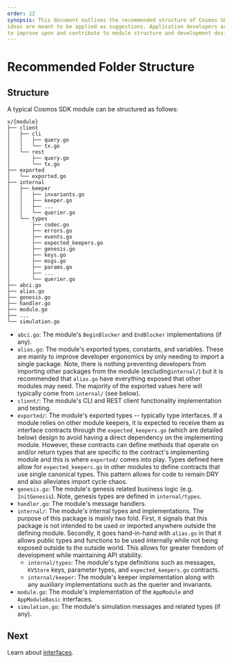 ```yaml
---
order: 12
synopsis: This document outlines the recommended structure of Cosmos SDK modules. These
ideas are meant to be applied as suggestions. Application developers are encouraged
to improve upon and contribute to module structure and development design.
---
```


# Recommended Folder Structure

## Structure

A typical Cosmos SDK module can be structured as follows:

```shell
x/{module}
├── client
│   ├── cli
│   │   ├── query.go
│   │   └── tx.go
│   └── rest
│       ├── query.go
│       └── tx.go
├── exported
│   └── exported.go
├── internal
│   ├── keeper
│   │   ├── invariants.go
│   │   ├── keeper.go
│   │   ├── ...
│   │   └── querier.go
│   └── types
│       ├── codec.go
│       ├── errors.go
│       ├── events.go
│       ├── expected_keepers.go
│       ├── genesis.go
│       ├── keys.go
│       ├── msgs.go
│       ├── params.go
│       ├── ...
│       └── querier.go
├── abci.go
├── alias.go
├── genesis.go
├── handler.go
├── module.go
├── ...
└── simulation.go
```

- `abci.go`: The module's `BeginBlocker` and `EndBlocker` implementations (if any).
- `alias.go`: The module's exported types, constants, and variables. These are mainly
to improve developer ergonomics by only needing to import a single package. Note,
there is nothing preventing developers from importing other packages from the module
(excluding`internal/`) but it is recommended that `alias.go` have everything
exposed that other modules may need. The majority of the exported values here will
typically come from `internal/` (see below).
- `client/`: The module's CLI and REST client functionality implementation and 
testing.
- `exported/`: The module's exported types -- typically type interfaces. If a module
relies on other module keepers, it is expected to receive them as interface
contracts through the `expected_keepers.go` (which are detailed below) design to
avoid having a direct dependency on the implementing module. However, these
contracts can define methods that operate on and/or return types that are specific
to the contract's implementing module and this is where `exported/` comes into play.
Types defined here allow for `expected_keepers.go` in other modules to define
contracts that use single canonical types. This pattern allows for code to remain
DRY and also alleviates import cycle chaos.
- `genesis.go`: The module's genesis related business logic (e.g. `InitGenesis`).
Note, genesis types are defined in `internal/types`.
- `handler.go`: The module's message handlers.
- `internal/`: The module's internal types and implementations. The purpose of
this package is mainly two fold. First, it signals that this package is not
intended to be used or imported anywhere outside the defining module. Secondly,
it goes hand-in-hand with `alias.go` in that it allows public types and functions
to be used internally while not being exposed outside to the outside world. This
allows for greater freedom of development while maintaining API stability.
  - `internal/types`: The module's type definitions such as messages, `KVStore`
  keys, parameter types, and `expected_keepers.go` contracts.
  - `internal/keeper`: The module's keeper implementation along with any auxiliary
  implementations such as the querier and invariants.
- `module.go`: The module's implementation of the `AppModule` and `AppModuleBasic`
interfaces.
- `simulation.go`: The module's simulation messages and related types (if any).

## Next

Learn about [interfaces](../interfaces/interfaces-intro.md).
